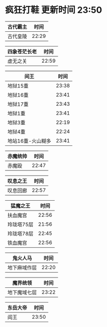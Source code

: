 # 疯狂打鞋 更新时间 23:50

| 古代霸主   | 时间    |
|--------|-------|
| 古代皇陵 | 22:29 |

| 四象苍茫长老   | 时间    |
|--------|-------|
| 虚无之关 | 22:59 |

| 间王   | 时间    |
|--------|-------|
| 地狱15重 | 23:38 |
| 地狱16重 | 23:41 |
| 地狱17重 | 23:43 |
| 地狱1重 | 23:41 |
| 地狱3重 | 22:19 |
| 地狱4重 | 22:24 |
| 地站16重-火山糊多 | 23:41 |

| 赤魔统帅   | 时间    |
|--------|-------|
| 赤魔殴 | 22:47 |

| 叹息之王   | 时间    |
|--------|-------|
| 叹息回廊 | 22:57 |

| 猛魔之王   | 时间    |
|--------|-------|
| 扶血魔宫 | 22:56 |
| 玲珑塔75层 | 21:56 |
| 玲珑塔78层 | 22:45 |
| 铁血魔宫 | 22:56 |

| 鬼火人马   | 时间    |
|--------|-------|
| 地下麻域作层 | 22:20 |

| 魔界统领   | 时间    |
|--------|-------|
| 地下魔域七层 | 23:22 |

| 东岳大帝   | 时间    |
|--------|-------|
| 阎王 | 23:50 |